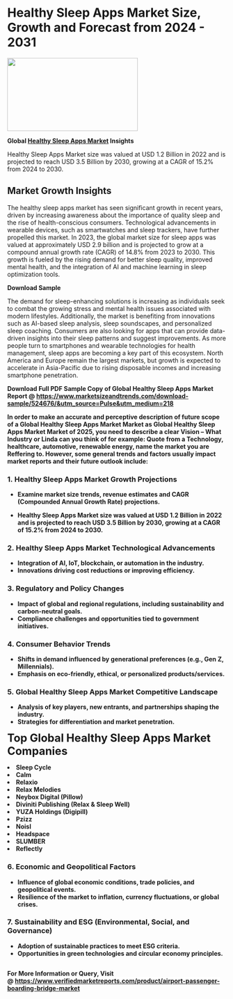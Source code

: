 <H1>Healthy Sleep Apps Market Size, Growth and Forecast from 2024 - 2031</H1><img class="aligncenter size-medium wp-image-584254" src="https://thirdeyenews.in/wp-content/uploads/2024/09/Global-Market-Research-300x168.jpeg" alt="" width="300" height="168" /><p><strong>Global&nbsp;<a href="https://www.marketsizeandtrends.com/download-sample/524676/&amp;utm_source=Pulse&amp;utm_medium=218">Healthy Sleep Apps Market</a> Insights</strong></p><p>Healthy Sleep Apps Market size was valued at USD 1.2 Billion in 2022 and is projected to reach USD 3.5 Billion by 2030, growing at a CAGR of 15.2% from 2024 to 2030.</p><p><h2>Market Growth Insights</h2> <p>The healthy sleep apps market has seen significant growth in recent years, driven by increasing awareness about the importance of quality sleep and the rise of health-conscious consumers. Technological advancements in wearable devices, such as smartwatches and sleep trackers, have further propelled this market. In 2023, the global market size for sleep apps was valued at approximately USD 2.9 billion and is projected to grow at a compound annual growth rate (CAGR) of 14.8% from 2023 to 2030. This growth is fueled by the rising demand for better sleep quality, improved mental health, and the integration of AI and machine learning in sleep optimization tools.</p> <p><strong>Download Sample</strong></p> <p>The demand for sleep-enhancing solutions is increasing as individuals seek to combat the growing stress and mental health issues associated with modern lifestyles. Additionally, the market is benefiting from innovations such as AI-based sleep analysis, sleep soundscapes, and personalized sleep coaching. Consumers are also looking for apps that can provide data-driven insights into their sleep patterns and suggest improvements. As more people turn to smartphones and wearable technologies for health management, sleep apps are becoming a key part of this ecosystem. North America and Europe remain the largest markets, but growth is expected to accelerate in Asia-Pacific due to rising disposable incomes and increasing smartphone penetration.</p> <p><strong></p><p><span class=""><strong>Download Full PDF Sample Copy of Global Healthy Sleep Apps Market Report</strong> @ <a href="https://www.marketsizeandtrends.com/download-sample/524676/&amp;utm_source=Pulse&amp;utm_medium=218" target="_blank">https://www.marketsizeandtrends.com/download-sample/524676/&amp;utm_source=Pulse&amp;utm_medium=218</a></span></p><p>In order to make an accurate and perceptive description of future scope of a Global&nbsp;Healthy Sleep Apps Market Market as Global&nbsp;Healthy Sleep Apps Market Market of 2025, you need to describe a clear Vision &ndash; What Industry or Linda can you think of for example: Quote from a Technology, healthcare, automotive, renewable energy, name the market you are Reffering to. However, some general trends and factors usually impact market reports and their future outlook include:</p><h3>1.&nbsp;<strong>Healthy Sleep Apps Market Growth Projections</strong></h3><ul><li>Examine market size trends, revenue estimates and CAGR (Compounded Annual Growth Rate) projections.</li><li><p>Healthy Sleep Apps Market size was valued at USD 1.2 Billion in 2022 and is projected to reach USD 3.5 Billion by 2030, growing at a CAGR of 15.2% from 2024 to 2030.</p></li></ul><h3>2.&nbsp;<strong>Healthy Sleep Apps Market Technological Advancements</strong></h3><ul><li>Integration of AI, IoT, blockchain, or automation in the industry.</li><li>Innovations driving cost reductions or improving efficiency.</li></ul><h3>3.&nbsp;<strong>Regulatory and Policy Changes</strong></h3><ul><li>Impact of global and regional regulations, including sustainability and carbon-neutral goals.</li><li>Compliance challenges and opportunities tied to government initiatives.</li></ul><h3>4.&nbsp;<strong>Consumer Behavior Trends</strong></h3><ul><li>Shifts in demand influenced by generational preferences (e.g., Gen Z, Millennials).</li><li>Emphasis on eco-friendly, ethical, or personalized products/services.</li></ul><h3>5.&nbsp;<strong>Global Healthy Sleep Apps Market Competitive Landscape</strong></h3><ul><li>Analysis of key players, new entrants, and partnerships shaping the industry.</li><li>Strategies for differentiation and market penetration.</li></ul><p data-pm-slice="1 1 []"><span style="color: inherit; font-family: inherit; font-size: 25px;">Top Global Healthy Sleep Apps Market Companies</span></p><div class="" data-test-id=""><p><li>Sleep Cycle</li><li> Calm</li><li> Relaxio</li><li> Relax Melodies</li><li> Neybox Digital (Pillow)</li><li> Diviniti Publishing (Relax & Sleep Well)</li><li> YUZA Holdings (Digipill)</li><li> Pzizz</li><li> Noisl</li><li> Headspace</li><li> SLUMBER</li><li> Reflectly</li></p></div><h3>6.&nbsp;<strong>Economic and Geopolitical Factors</strong></h3><ul><li>Influence of global economic conditions, trade policies, and geopolitical events.</li><li>Resilience of the market to inflation, currency fluctuations, or global crises.</li></ul><h3>7.&nbsp;<strong>Sustainability and ESG (Environmental, Social, and Governance)</strong></h3><ul><li>Adoption of sustainable practices to meet ESG criteria.</li><li>Opportunities in green technologies and circular economy principles.</li></ul><h2><strong style="font-size: 14px;">For More Information or Query, Visit @&nbsp;</strong><a style="background-color: #ffffff; font-size: 14px;" href="https://www.marketsizeandtrends.com/report/healthy-sleep-apps-market/" target="_blank">https://www.verifiedmarketreports.com/product/airport-passenger-boarding-bridge-market</a></h2>
